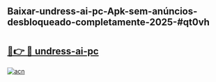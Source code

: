 ## Baixar-undress-ai-pc-Apk-sem-anúncios-desbloqueado-completamente-2025-#qt0vh

# <h2><a href="https://ainizakaria.my?title=undress-ai-pc&ref=22M">🔗👉 🔴 undress-ai-pc</a></h2>

[![acn](https://github.com/user-attachments/assets/0f9c940e-d8b0-45ae-aac7-cd30a18b3e1c)](https://ainizakaria.my?title=undress-ai-pc&ref=22M)

